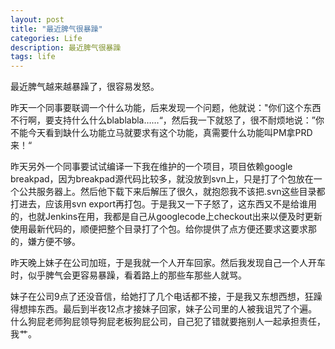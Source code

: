 ```yaml
---
layout: post
title: "最近脾气很暴躁"
categories: Life
description: 最近脾气很暴躁
tags: life
---
```

最近脾气越来越暴躁了，很容易发怒。

昨天一个同事要联调一个什么功能，后来发现一个问题，他就说："你们这个东西不行啊，要支持什么什么blablabla……“，然后我一下就怒了，很不耐烦地说：”你不能今天看到缺什么功能立马就要求有这个功能，真需要什么功能叫PM拿PRD来！“

昨天另外一个同事要试试编译一下我在维护的一个项目，项目依赖google breakpad，因为breakpad源代码比较多，就没放到svn上，只是打了个包放在一个公共服务器上。然后他下载下来后解压了很久，就抱怨我不该把.svn这些目录都打进去，应该用svn export再打包。于是我又一下子怒了，这东西又不是给谁用的，也就Jenkins在用，我都是自己从googlecode上checkout出来以便及时更新使用最新代码的，顺便把整个目录打了个包。给你提供了点方便还要求这要求那的，嫌方便不够。

昨天晚上妹子在公司加班，于是我就一个人开车回家。然后我发现自己一个人开车时，似乎脾气会更容易暴躁，看着路上的那些车那些人就骂。

妹子在公司9点了还没音信，给她打了几个电话都不接，于是我又东想西想，狂躁得想摔东西。最后到半夜12点才接妹子回家，妹子公司里的人被我诅咒了个遍。什么狗屁老师狗屁领导狗屁老板狗屁公司，自己犯了错就要拖别人一起承担责任，我艹。
